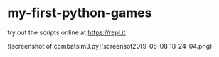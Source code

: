 # my-first-python-games

try out the scripts online at https://repl.it

![screenshot of combatsim3.py](screensot2019-05-08 18-24-04.png)

